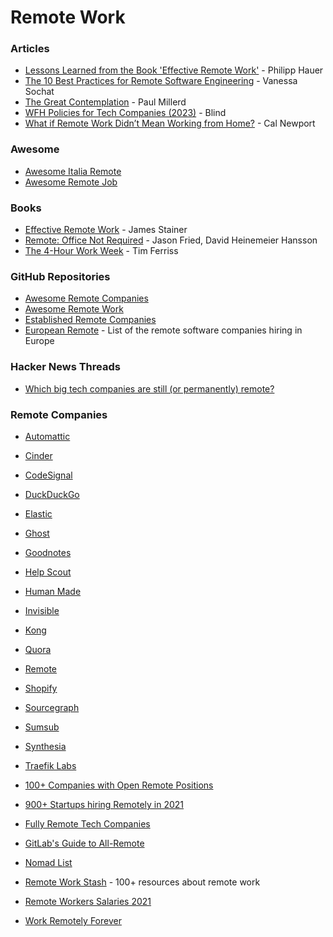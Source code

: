 # Remote Work

### Articles

* [Lessons Learned from the Book 'Effective Remote Work'](https://phauer.com/2022/book-remote-work-lessons-learned/) - Philipp Hauer
* [The 10 Best Practices for Remote Software Engineering](https://cacm.acm.org/opinion/articles/252174-the-10-best-practices-for-remote-software-engineering/fulltext#PageTop) - Vanessa Sochat
* [The Great Contemplation](https://every.to/p/the-great-contemplation) - Paul Millerd
* [WFH Policies for Tech Companies (2023)](https://www.teamblind.com/post/\[2023]-WFH-Policies-for-Tech-Companies-ndacb6gu) - Blind
* [What if Remote Work Didn’t Mean Working from Home?](https://www.newyorker.com/culture/cultural-comment/remote-work-not-from-home) - Cal Newport

### Awesome

* [Awesome Italia Remote](https://github.com/italiaremote/awesome-italia-remote)
* [Awesome Remote Job](https://github.com/lukasz-madon/awesome-remote-job)

### Books

* [Effective Remote Work](https://pragprog.com/titles/jsrw/effective-remote-work/) - James Stainer
* [Remote: Office Not Required](https://basecamp.com/books/remote) - Jason Fried, David Heinemeier Hansson
* [The 4-Hour Work Week](https://fourhourworkweek.com/) - Tim Ferriss

### GitHub Repositories

* [Awesome Remote Companies](https://github.com/fireball787b/awesome-remote-companies)
* [Awesome Remote Work](https://github.com/hugo53/awesome-RemoteWork)
* [Established Remote Companies](https://github.com/yanirs/established-remote)
* [European Remote](https://github.com/EuropeanRemote/european-remote-software-companies) - List of the remote software companies hiring in Europe

### Hacker News Threads

* [Which big tech companies are still (or permanently) remote?](https://news.ycombinator.com/item?id=34918132)

### Remote Companies

* [Automattic](https://automattic.com/jobs/)
* [Cinder](https://www.cinder.co/careers)
* [CodeSignal](https://jobs.gem.com/codesignal/)
* [DuckDuckGo](https://duckduckgo.com/hiring)
* [Elastic](https://www.elastic.co/about/careers/)
* [Ghost](https://careers.ghost.org/)
* [Goodnotes](https://www.goodnotes.com/careers)
* [Help Scout](https://www.helpscout.com/company/careers/)
* [Human Made](https://humanmade.com/hiring/)
* [Invisible](https://www.invisible.co/join-us)
* [Kong](https://konghq.com/company/careers)
* [Quora](https://www.careers.quora.com/)
* [Remote](https://boards.greenhouse.io/remotecom)
* [Shopify](https://www.shopify.ca/careers/work-anywhere)
* [Sourcegraph](https://boards.greenhouse.io/sourcegraph91)
* [Sumsub](https://careers.sumsub.com/jobs)
* [Synthesia](https://www.synthesia.io/careers)
* [Traefik Labs](https://traefik.io/careers)



* [100+ Companies with Open Remote Positions](https://docs.google.com/spreadsheets/d/1Sr0vy3eDn2fcEhxOdkPv0BjsWBR7JntDJqRM6_hyjbE/edit#gid=0)
* [900+ Startups hiring Remotely in 2021](https://docs.google.com/spreadsheets/d/1TLJSlNxCbwRNxy14Toe1PYwbCTY7h0CNHeer9J0VRzE/edit#gid=1279011369)
* [Fully Remote Tech Companies](https://remotemasters.dev/fully-remote-companies)
* [GitLab's Guide to All-Remote](https://about.gitlab.com/company/culture/all-remote/guide/)
* [Nomad List](https://nomadlist.com/)
* [Remote Work Stash](https://www.remoteworkstash.com/) - 100+ resources about remote work
* [Remote Workers Salaries 2021](https://docs.google.com/spreadsheets/d/1VOehQv0bOs2pY7RkKJ8RmlUbuu8UmSgzfvjR0m5hyxQ/edit#gid=1145296357)
* [Work Remotely Forever](https://www.workremotelyforever.com/members/)
